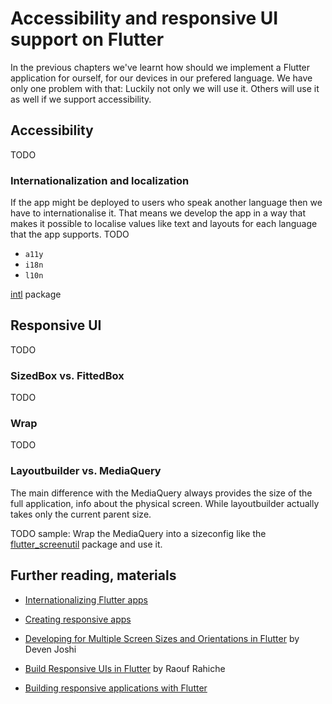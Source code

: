 # Accessibility and responsive UI support on Flutter

In the previous chapters we've learnt how should we implement a Flutter application for ourself, for our devices in our prefered language. We have only one problem with that: 
Luckily not only we will use it. Others will use it as well if we support accessibility. 

## Accessibility
TODO

### Internationalization and localization
If the app might be deployed to users who speak another language then we have to internationalise it. That means we develop the app in a way that makes it possible to localise values like text and layouts for each language that the app supports.
TODO

- `a11y`
- `i18n`
- `l10n`

[intl](https://pub.dev/packages/intl) package

## Responsive UI
TODO
### SizedBox vs. FittedBox
TODO
### Wrap
TODO
### Layoutbuilder vs. MediaQuery
The main difference with the MediaQuery always provides the size of the full application, info about the physical screen. While layoutbuilder actually takes only the current parent size.

TODO sample: Wrap the MediaQuery into a sizeconfig like the [flutter_screenutil](https://pub.dev/packages/flutter_screenutil) package and use it.

## Further reading, materials

- [Internationalizing Flutter apps](https://flutter.dev/docs/development/accessibility-and-localization/internationalization)

- [Creating responsive apps](https://flutter.dev/docs/development/ui/layout/responsive)
- [Developing for Multiple Screen Sizes and Orientations in Flutter](https://medium.com/flutter-community/developing-for-multiple-screen-sizes-and-orientations-in-flutter-fragments-in-flutter-a4c51b849434) by Deven Joshi
- [Build Responsive UIs in Flutter](https://medium.com/flutter-community/build-responsive-uis-in-flutter-fd450bd59158) by Raouf Rahiche
- [Building responsive applications with Flutter](https://blog.codemagic.io/building-responsive-applications-with-flutter/o)
